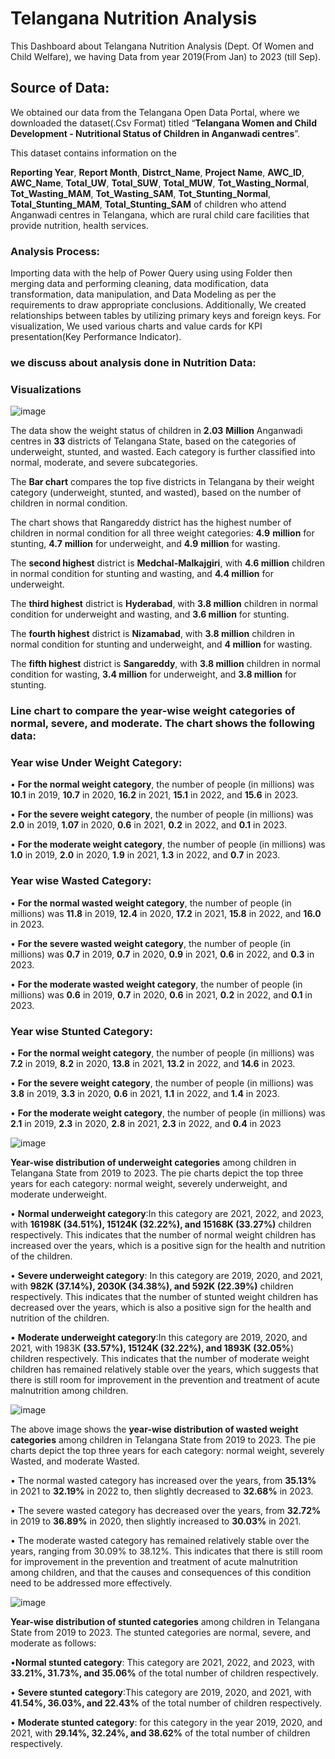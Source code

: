 # Telangana Nutrition Analysis

This Dashboard about Telangana Nutrition Analysis (Dept. Of Women and Child Welfare), we having Data from year 2019(From Jan) to 2023 (till Sep).


## **Source of Data**:

We obtained our data from the Telangana Open Data Portal, where we downloaded the dataset(.Csv Format) titled “**Telangana Women and Child Development - Nutritional Status of Children in Anganwadi centres**”. 

This dataset contains information on the

**Reporting Year**, 
**Report Month**, 
**Distrct_Name**, 
**Project Name**, 
**AWC_ID**, 
**AWC_Name**,
**Total_UW**, 
**Total_SUW**, 
**Total_MUW**, 
**Tot_Wasting_Normal**,
**Tot_Wasting_MAM**, 
**Tot_Wasting_SAM**,
**Tot_Stunting_Normal**, 
**Total_Stunting_MAM**,
**Total_Stunting_SAM** of children who attend Anganwadi centres in Telangana, which are rural child care facilities that provide nutrition, health services.

### Analysis Process:

Importing data with the help of Power Query using using Folder then merging data and performing cleaning, data modification, data transformation, data manipulation, and Data Modeling as per the requirements to draw appropriate conclusions. Additionally, We created relationships between tables by utilizing primary keys and foreign keys. For visualization, We used various charts and value cards for KPI presentation(Key Performance Indicator).


### we discuss about analysis done in Nutrition Data:

### Visualizations



![image](https://github.com/github-aapmor/PowerBI-Reports/assets/149667836/7a4ac74d-6082-4798-b705-aea4bec75808)



The data show the weight status of children in **2.03** **Million** Anganwadi centres in **33** districts of Telangana State, based on the categories of underweight, stunted, and wasted. Each category is further classified into normal, moderate, and severe subcategories.

The **Bar chart** compares the top five districts in Telangana by their weight category (underweight, stunted, and wasted), based on the number of children in normal condition. 

The chart shows that Rangareddy district has the highest number of children in normal condition for all three weight categories: **4.9** **million** for stunting, **4.7** **million** for underweight, and **4.9** **million** for wasting.

The **second highest** district is **Medchal-Malkajgiri**, with **4.6 million** children in normal condition for stunting and wasting, and **4.4 million** for underweight.

The **third highest** district is **Hyderabad**, with **3.8 million** children in normal condition for underweight and wasting, and **3.6 million** for stunting.

The **fourth highest** district is **Nizamabad**, with **3.8 million** children in normal condition for stunting and underweight, and **4 million** for wasting. 

The **fifth highest** district is **Sangareddy**, with **3.8 million** children in normal condition for wasting, **3.4 million** for underweight, and **3.8 million** for stunting. 


 ### **Line chart** to compare the year-wise weight categories of normal, severe, and moderate. The chart shows the following data:

### Year wise Under Weight Category:

•	**For the normal weight category**, the number of people (in millions) was **10.1** in 2019, **10.7** in 2020, **16.2** in 2021, **15.1** in 2022, and **15.6** in 2023.

•	**For the severe weight category**, the number of people (in millions) was **2.0** in 2019, **1.07** in 2020, **0.6** in 2021, **0.2** in 2022, and **0.1** in 2023.

•	**For the moderate weight category**, the number of people (in millions) was **1.0** in 2019, **2.0** in 2020, **1.9** in 2021, **1.3** in 2022, and **0.7** in 2023.

### Year wise Wasted Category:

•	**For the normal wasted weight category**, the number of people (in millions) was **11.8** in 2019, **12.4** in 2020, **17.2** in 2021, **15.8** in 2022, and **16.0** in 2023.

•	**For the severe wasted weight category**, the number of people (in millions) was **0.7** in 2019, **0.7** in 2020, **0.9** in 2021, **0.6** in 2022, and **0.3** in 2023.

•	**For the moderate wasted weight category**, the number of people (in millions) was **0.6** in 2019, **0.7** in 2020, **0.6** in 2021, **0.2** in 2022, and **0.1** in 2023.

### Year wise Stunted Category: 

•	**For the normal weight category**, the number of people (in millions) was **7.2** in 2019, **8.2** in 2020, **13.8** in 2021, **13.2** in 2022, and **14.6** in 2023.

•	**For the severe weight category**, the number of people (in millions) was **3.8** in 2019, **3.3** in 2020, **0.6** in 2021, **1.1** in 2022, and **1.4** in 2023.

•	**For the moderate weight category**, the number of people (in millions) was **2.1** in 2019, **2.3** in 2020, **2.8** in 2021, **2.3** in 2022, and **0.4** in 2023


![image](https://github.com/github-aapmor/PowerBI-Reports/assets/149667836/c8bf65a8-0ce3-4396-825b-91b7810b5659)

**Year-wise distribution of underweight categories** among children in Telangana State from 2019 to 2023. The pie charts depict the top three years for each category: normal weight, severely underweight, and moderate underweight. 


•	**Normal underweight category**:In this category are 2021, 2022, and 2023, with **16198K (34.51%), 15124K (32.22%), and 15168K (33.27%)** children respectively. This indicates that the number of normal weight children has increased over the years, which is a positive sign for the health and nutrition of the children.

•	**Severe underweight category**: In this category are 2019, 2020, and 2021, with **982K (37.14%), 2030K (34.38%), and 592K (22.39%)** children respectively. This indicates that the number of stunted weight children has decreased over the years, which is also a positive sign for the health and nutrition of the children.

•	**Moderate underweight category**:In this category are 2019, 2020, and 2021, with 1983K **(33.57%), 15124K (32.22%), and 1893K (32.05%**) children respectively. This indicates that the number of moderate weight children has remained relatively stable over the years, which suggests that there is still room for improvement in the prevention and treatment of acute malnutrition among children.

![image](https://github.com/github-aapmor/PowerBI-Reports/assets/149667836/e6997439-953e-42d8-85b9-ff9491fb5d80)

The above image shows the **year-wise distribution of wasted weight categories** among children in Telangana State from 2019 to 2023. The pie charts depict the top three years for each category: normal weight, severely Wasted, and moderate Wasted.

•	The normal wasted category has increased over the years, from **35.13%** in 2021 to **32.19%** in 2022 to, then slightly decreased to **32.68%** in 2023. 

•	The severe wasted category has decreased over the years, from **32.72%** in 2019 to **36.89%** in 2020, then slightly increased to **30.03%** in 2021. 

•	The moderate wasted category has remained relatively stable over the years, ranging from 30.09% to 38.12%. This indicates that there is still room for improvement in the prevention and treatment of acute malnutrition among children, and that the causes and consequences of this condition need to be addressed more effectively. 


![image](https://github.com/github-aapmor/PowerBI-Reports/assets/149667836/b3556dd3-f023-49c5-9ac1-6e5fceaeecbe)


**Year-wise distribution of stunted categories** among children in Telangana State from 2019 to 2023. The stunted categories are normal, severe, and moderate as follows:

•**Normal stunted category**: This category are 2021, 2022, and 2023, with **33.21%, 31.73%, and 35.06%** of the total number of children respectively.

•	**Severe stunted category**:This category are 2019, 2020, and 2021, with **41.54%, 36.03%, and 22.43%** of the total number of children respectively.

•	**Moderate stunted category**: for this category in the year 2019, 2020, and 2021, with **29.14%, 32.24%, and 38.62%** of the total number of children respectively. 

